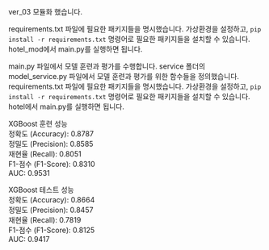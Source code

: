 ver_03 모듈화 했습니다.

requirements.txt 파일에 필요한 패키지들을 명시했습니다.
가상환경을 설정하고, `pip install -r requirements.txt` 명령어로 필요한 패키지들을 설치할 수 있습니다.
hotel_mod에서 main.py를 실행하면 됩니다.

main.py 파일에서 모델 훈련과 평가를 수행합니다.
service 폴더의 model_service.py 파일에서 모델 훈련과 평가를 위한 함수들을 정의했습니다.
requirements.txt 파일에 필요한 패키지들을 명시했습니다.
가상환경을 설정하고, `pip install -r requirements.txt` 명령어로 필요한 패키지들을 설치할 수 있습니다.
hotel에서 main.py를 실행하면 됩니다.

XGBoost 훈련 성능  
  정확도 (Accuracy): 0.8787  
  정밀도 (Precision): 0.8585  
  재현율 (Recall): 0.8051  
  F1-점수 (F1-Score): 0.8310  
  AUC: 0.9531  

XGBoost 테스트 성능  
  정확도 (Accuracy): 0.8664  
  정밀도 (Precision): 0.8457  
  재현율 (Recall): 0.7819  
  F1-점수 (F1-Score): 0.8125  
  AUC: 0.9417  